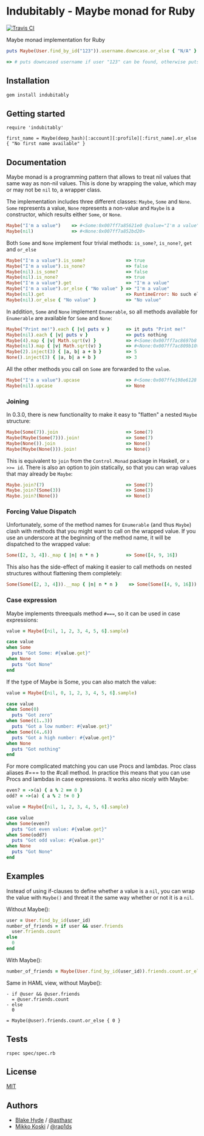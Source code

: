 # Indubitably - Maybe monad for Ruby

[![Travis CI](https://travis-ci.org/asthasr/ruby-indubitably.svg?branch=master)](https://travis-ci.org/asthasr/ruby-indubitably)

Maybe monad implementation for Ruby

```ruby
puts Maybe(User.find_by_id("123")).username.downcase.or_else { "N/A" }

=> # puts downcased username if user "123" can be found, otherwise puts "N/A"
```

## Installation

```ruby
gem install indubitably
```

## Getting started

```
require 'indubitably'

first_name = Maybe(deep_hash)[:account][:profile][:first_name].or_else { "No first name available" }
```

## Documentation

Maybe monad is a programming pattern that allows to treat nil values that same way as non-nil values. This is done by wrapping the value, which may or may not be `nil` to, a wrapper class.

The implementation includes three different classes: `Maybe`, `Some` and `None`. `Some` represents a value, `None` represents a non-value and `Maybe` is a constructor, which results either `Some`, or `None`.

```ruby
Maybe("I'm a value")    => #<Some:0x007ff7a85621e0 @value="I'm a value">
Maybe(nil)              => #<None:0x007ff7a852bd20>
```

Both `Some` and `None` implement four trivial methods: `is_some?`, `is_none?`, `get` and `or_else`

```ruby
Maybe("I'm a value").is_some?               => true
Maybe("I'm a value").is_none?               => false
Maybe(nil).is_some?                         => false
Maybe(nil).is_none?                         => true
Maybe("I'm a value").get                    => "I'm a value"
Maybe("I'm a value").or_else { "No value" } => "I'm a value"
Maybe(nil).get                              => RuntimeError: No such element
Maybe(nil).or_else { "No value" }           => "No value"
```

In addition, `Some` and `None` implement `Enumerable`, so all methods available for `Enumerable` are available for `Some` and `None`:

```ruby
Maybe("Print me!").each { |v| puts v }      => it puts "Print me!"
Maybe(nil).each { |v| puts v }              => puts nothing
Maybe(4).map { |v| Math.sqrt(v) }           => #<Some:0x007ff7ac8697b8 @value=2.0>
Maybe(nil).map { |v| Math.sqrt(v) }         => #<None:0x007ff7ac809b10>
Maybe(2).inject(3) { |a, b| a + b }         => 5
None().inject(3) { |a, b| a + b }           => 3
```

All the other methods you call on `Some` are forwarded to the `value`.

```ruby
Maybe("I'm a value").upcase                 => #<Some:0x007ffe198e6128 @value="I'M A VALUE">
Maybe(nil).upcase                           => None
```

### Joining

In 0.3.0, there is new functionality to make it easy to "flatten" a nested `Maybe` structure:

```ruby
Maybe(Some(7)).join                         => Some(7)
Maybe(Maybe(Some(7))).join!                 => Some(7)
Maybe(None()).join                          => None()
Maybe(Maybe(None())).join!                  => None()
```

This is equivalent to `join` from the `Control.Monad` package in Haskell, or `x >>= id`. There is also an option to join statically, so that you can wrap values that may already be `Maybe`:

```ruby
Maybe.join?(7)                              => Some(7)
Maybe.join?(Some(3))                        => Some(3)
Maybe.join?(None())                         => None()
```

### Forcing Value Dispatch

Unfortunately, some of the method names for `Enumerable` (and thus `Maybe`) clash with methods that you might want to call on the wrapped value. If you use an underscore at the beginning of the method name, it will be dispatched to the wrapped value:

```ruby
Some([2, 3, 4])._map { |n| n * n }          => Some([4, 9, 16])
```

This also has the side-effect of making it easier to call methods on nested structures without flattening them completely:

```ruby
Some(Some([2, 3, 4])).__map { |n| n * n }    => Some(Some([4, 9, 16]))
```

### Case expression

Maybe implements threequals method `#===`, so it can be used in case expressions:

```ruby
value = Maybe([nil, 1, 2, 3, 4, 5, 6].sample)

case value
when Some
  puts "Got Some: #{value.get}"
when None
  puts "Got None"
end
```

If the type of Maybe is Some, you can also match the value:

```ruby
value = Maybe([nil, 0, 1, 2, 3, 4, 5, 6].sample)

case value
when Some(0)
  puts "Got zero"
when Some((1..3))
  puts "Got a low number: #{value.get}"
when Some((4..6))
  puts "Got a high number: #{value.get}"
when None
  puts "Got nothing"
end
```

For more complicated matching you can use Procs and lambdas. Proc class aliases #=== to the #call method. In practice this means that you can use Procs and lambdas in case expressions. It works also nicely with Maybe:

```ruby
even? = ->(a) { a % 2 == 0 }
odd? = ->(a) { a % 2 != 0 }

value = Maybe([nil, 1, 2, 3, 4, 5, 6].sample)

case value
when Some(even?)
  puts "Got even value: #{value.get}"
when Some(odd?)
  puts "Got odd value: #{value.get}"
when None
  puts "Got None"
end
```

## Examples

Instead of using if-clauses to define whether a value is a `nil`, you can wrap the value with `Maybe()` and threat it the same way whether or not it is a `nil`.

Without Maybe():

```ruby
user = User.find_by_id(user_id)
number_of_friends = if user && user.friends
  user.friends.count
else
  0
end
```

With Maybe():

```ruby
number_of_friends = Maybe(User.find_by_id(user_id)).friends.count.or_else { 0 }
```

Same in HAML view, without Maybe():

```haml
- if @user && @user.friends
  = @user.friends.count
- else
  0
```

```haml
= Maybe(@user).friends.count.or_else { 0 }
```

## Tests

`rspec spec/spec.rb`

## License

[MIT](LICENSE)

## Authors

* [Blake Hyde](https://github.com/asthasr) / [@asthasr](http://twitter.com/asthasr)
* [Mikko Koski](https://github.com/rap1ds) / [@rap1ds](http://twitter.com/rap1ds)

